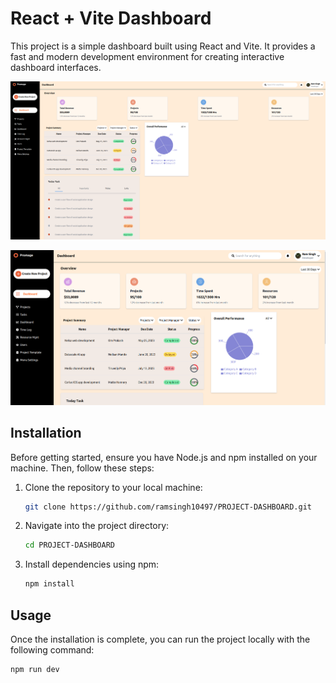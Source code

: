 # React + Vite Dashboard

This project is a simple dashboard built using React and Vite. It provides a fast and modern development environment for creating interactive dashboard interfaces.

![Dashboard Preview](public/dashboard.png)

![Dashboard Preview](public/dashboard1.png)

## Installation

Before getting started, ensure you have Node.js and npm installed on your machine. Then, follow these steps:

1. Clone the repository to your local machine:

   ```bash
   git clone https://github.com/ramsingh10497/PROJECT-DASHBOARD.git
   ```

2. Navigate into the project directory:

   ```bash
   cd PROJECT-DASHBOARD
   ```

3. Install dependencies using npm:

   ```bash
   npm install
   ```

## Usage

Once the installation is complete, you can run the project locally with the following command:

```bash
npm run dev
```
